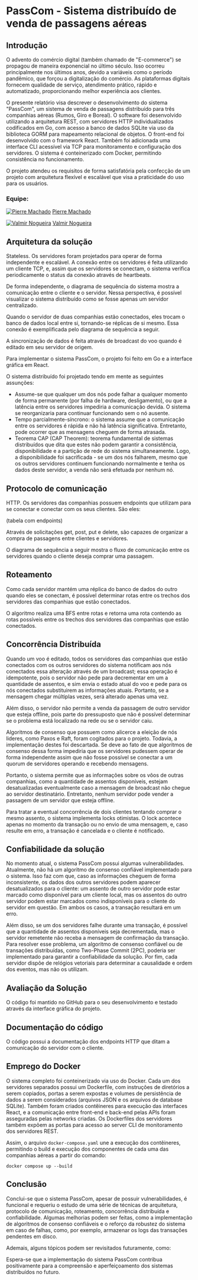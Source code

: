 # PassCom - Sistema distribuído de venda de passagens aéreas

## Introdução

O advento do comércio digital (também chamado de "E-commerce") se propagou de maneira exponencial no último século. Isso ocorreu principalmente nos últimos anos, devido a variáveis como o período pandêmico, que forçou a digitalização do comércio. As plataformas digitais fornecem qualidade de serviço, atendimento prático, rápido e automatizado, proporcionando melhor experiência aos clientes.

O presente relatório visa descrever o desenvolvimento do sistema "PassCom", um sistema de venda de passagens distribuído para três companhias aéreas (Rumos, Giro e Boreal). O software foi desenvolvido utilizando a arquitetura REST, com servidores HTTP individualizados codificados em Go, com acesso a banco de dados SQLite via uso da biblioteca GORM para mapeamento relacional de objetos. O front-end foi desenvolvido com o framework React. Também foi adicionada uma interface CLI acessível via TCP para monitoramento e configuração dos servidores. O sistema é conteinerizado com Docker, permitindo consistência no funcionamento.

O projeto atendeu os requisitos de forma satisfatória pela confecção de um projeto com arquitetura flexível e escalável que visa a praticidade do uso para os usuários.

### Equipe:

[![Pierre Machado](https://github.com/pierremachado.png?size=20)](https://github.com/pierremachado) [Pierre Machado](https://github.com/pierremachado)

[![Valmir Nogueira](https://github.com/valmirnogfilho.png?size=20)](https://github.com/valmirnogfilho) [Valmir Nogueira](https://github.com/valmirnogfilho)

## Arquitetura da solução

Stateless. Os servidores foram projetados para operar de forma independente e escalável. A conexão entre os servidores é feita utilizando um cliente TCP, e, assim que os servidores se conectam, o sistema verifica periodicamente o status da conexão através de heartbeats.

De forma independente, o diagrama de sequência do sistema mostra a comunicação entre o cliente e o servidor. Nessa perspectiva, é possível visualizar o sistema distribuído como se fosse apenas um servidor centralizado.

Quando o servidor de duas companhias estão conectados, eles trocam o banco de dados local entre si, tornando-se réplicas de si mesmo. Essa conexão é exemplificada pelo diagrama de sequência a seguir.

A sincronização de dados é feita através de broadcast do voo quando é editado em seu servidor de origem.

Para implementar o sistema PassCom, o projeto foi feito em Go e a interface gráfica em React.

O sistema distribuído foi projetado tendo em mente as seguintes assunções:

- Assume-se que qualquer um dos nós pode falhar a qualquer momento de forma permanente (por falha de hardware, desligamento), ou que a latência entre os servidores impediria a comunicação devida. O sistema se reorganizaria para continuar funcionando sem o nó ausente.
- Tempo parcialmente-síncrono: o sistema assume que a comunicação entre os servidores é rápida e não há latência significativa. Entretanto, pode ocorrer que as mensagens cheguem de forma atrasada.
- Teorema CAP (CAP Theorem): teorema fundamental de sistemas distribuídos que dita que estes não podem garantir a consistência, disponibilidade e a partição de rede do sistema simultaneamente. Logo, a disponibilidade foi sacrificada - se um dos nós falharem, mesmo que os outros servidores continuem funcionando normalmente e tenha os dados deste servidor, a venda não será efetuada por nenhum nó.

## Protocolo de comunicação

HTTP. Os servidores das companhias possuem endpoints que utilizam para se conectar e conectar com os seus clientes. São eles:

(tabela com endpoints)

Através de solicitações get, post, put e delete, são capazes de organizar a compra de passagens entre clientes e servidores.

O diagrama de sequência a seguir mostra o fluxo de comunicação entre os servidores quando o cliente deseja comprar uma passagem.

## Roteamento

Como cada servidor mantém uma réplica do banco de dados do outro quando eles se conectam, é possível determinar rotas entre os trechos dos servidores das companhias que estão conectados.

O algoritmo realiza uma BFS entre rotas e retorna uma rota contendo as rotas possíveis entre os trechos dos servidores das companhias que estão conectados.

## Concorrência Distribuída

Quando um voo é editado, todos os servidores das companhias que estão conectados com os outros servidores do sistema notificam aos nós conectados essa alteração através de um broadcast; essa operação é idempotente, pois o servidor não pede para decrementar em um a quantidade de assentos, e sim envia o estado atual do voo e pede para os nós conectados substituirem as informações atuais. Portanto, se a mensagem chegar múltiplas vezes, será alterado apenas uma vez.

Além disso, o servidor não permite a venda da passagem de outro servidor que esteja offline, pois parte do pressuposto que não é possível determinar se o problema está localizado na rede ou se o servidor caiu.

Algoritmos de consenso que possuem como alicerce a eleição de nós lideres, como Paxos e Raft, foram cogitados para o projeto. Todavia, a implementação destes foi descartada. Se deve ao fato de que algoritmos de consenso dessa forma impediria que os servidores pudessem operar de forma independente assim que não fosse possível se conectar a um quorum de servidores operando e recebendo mensagens.

Portanto, o sistema permite que as informações sobre os vôos de outras companhias, como a quantidade de assentos disponíveis, estejam desatualizadas eventualmente caso a mensagem de broadcast não chegue ao servidor destinatário. Entretanto, nenhum servidor pode vender a passagem de um servidor que esteja offline.

Para tratar a eventual concorrência de dois clientes tentando comprar o mesmo assento, o sistema implementa locks otimistas. O lock acontece apenas no momento da transação ou no envio de uma mensagem, e, caso resulte em erro, a transação é cancelada e o cliente é notificado.

## Confiabilidade da solução

No momento atual, o sistema PassCom possui algumas vulnerabilidades. Atualmente, não há um algoritmo de consenso confiável implementado para o sistema. Isso faz com que, caso as informações cheguem de forma inconsistente, os dados dos outros servidores podem aparecer desatualizados para o cliente: um assento de outro servidor pode estar marcado como disponível para um cliente local, mas os assentos do outro servidor podem estar marcados como indisponíveis para o cliente do servidor em questão. Em ambos os casos, a transação resultará em um erro. 

Além disso, se um dos servidores falhe durante uma transação, é possível que a quantidade de assentos disponíveis seja decrementada, mas o servidor remetente não receba a mensagem de confirmação da transação. Para resolver esse problema, um algoritmo de consenso confiável ou de transações distribuídas, como Two-Phase Commit (2PC), poderia ser implementado para garantir a confiabilidade da solução. Por fim, cada servidor dispõe de relógios vetoriais para determinar a causalidade e ordem dos eventos, mas não os utilizam.

## Avaliação da Solução

O código foi mantido no GitHub para o seu desenvolvimento e testado através da interface gráfica do projeto.

## Documentação do código

O código possui a documentação dos endpoints HTTP que ditam a comunicação do servidor com o cliente.

## Emprego do Docker

O sistema completo foi conteinerizado via uso do Docker. Cada um dos servidores separados possui um Dockerfile, com instruções de diretórios a serem copiados, portas a serem expostas e volumes de persistência de dados a serem considerados (arquivos JSON e os arquivos de database SQLite). Também foram criados contêineres para execução das interfaces React, e a comunicação entre front-end e back-end pelas APIs foram asseguradas pelas networks criadas. Os Dockerfiles dos servidores também expõem as portas para acesso ao server CLI de monitoramento dos servidores REST.

Assim, o arquivo `docker-compose.yaml` une a execução dos contêineres, permitindo o build e execução dos componentes de cada uma das companhias aéreas a partir do comando:

```
docker compose up --build
```

## Conclusão

Conclui-se que o sistema PassCom, apesar de possuir vulnerabilidades, é funcional e requeriu o estudo de uma série de técnicas de arquitetura, protocolo de comunicação, roteamento, concorrência distribuída e confiabilidade. Algumas melhorias podem ser feitas, como a implementação de algoritmos de consenso confiáveis e o reforço da robustez do sistema em caso de falhas, como, por exemplo, armazenar os logs das transações pendentes em disco.

Ademais, alguns tópicos podem ser revisitados futuramente, como:


 Espera-se que a implementação do sistema PassCom contribua positivamente para a compreensão e aperfeiçoamento dos sistemas distribuídos no futuro.